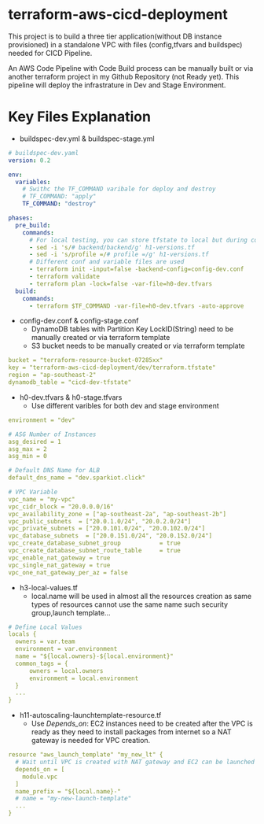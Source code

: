 # terraform-aws-cicd-deployment
This project is to build a three tier application(without DB instance provisioned) in a standalone VPC with files (config,tfvars and buildspec) needed for CICD Pipeline.

An AWS Code Pipeline with Code Build process can be manually built or via another terraform project in my Github Repository (not Ready yet). This pipeline will deploy the infrastrature in Dev and Stage Environment.

# Key Files Explanation
- buildspec-dev.yml & buildspec-stage.yml
```yaml
# buildspec-dev.yaml
version: 0.2

env:
  variables:
    # Swithc the TF_COMMAND varibale for deploy and destroy
    # TF_COMMAND: "apply"
    TF_COMMAND: "destroy"

phases:
  pre_build:
    commands:
      # For local testing, you can store tfstate to local but during code build, s3 backend is needed.
      - sed -i 's/# backend/backend/g' h1-versions.tf   
      - sed -i 's/profile =/# profile =/g' h1-versions.tf
      # Different conf and variable files are used
      - terraform init -input=false -backend-config=config-dev.conf
      - terraform validate
      - terraform plan -lock=false -var-file=h0-dev.tfvars
  build:
    commands:
      - terraform $TF_COMMAND -var-file=h0-dev.tfvars -auto-approve

```

- config-dev.conf & config-stage.conf
  - DynamoDB tables with Partition Key LockID(String) need to be manually created or via terraform template 
  - S3 bucket needs to be manually created or via terraform template
```yaml
bucket = "terraform-resource-bucket-07285xx"   
key = "terraform-aws-cicd-deployment/dev/terraform.tfstate"
region = "ap-southeast-2"
dynamodb_table = "cicd-dev-tfstate"      
```

- h0-dev.tfvars & h0-stage.tfvars
    - Use different varibles for both dev and stage environment
```yaml
environment = "dev"

# ASG Number of Instances
asg_desired = 1
asg_max = 2
asg_min = 0

# Default DNS Name for ALB
default_dns_name = "dev.sparkiot.click"

# VPC Variable
vpc_name = "my-vpc"
vpc_cidr_block = "20.0.0.0/16"
vpc_availability_zone = ["ap-southeast-2a", "ap-southeast-2b"]
vpc_public_subnets  = ["20.0.1.0/24", "20.0.2.0/24"]
vpc_private_subnets = ["20.0.101.0/24", "20.0.102.0/24"]
vpc_database_subnets  = ["20.0.151.0/24", "20.0.152.0/24"]
vpc_create_database_subnet_group           = true
vpc_create_database_subnet_route_table     = true
vpc_enable_nat_gateway = true
vpc_single_nat_gateway = true
vpc_one_nat_gateway_per_az = false
```

- h3-local-values.tf
    - local.name will be used in almost all the resources creation as same types of resources cannot use the same name such security group,launch template...
```yaml
# Define Local Values
locals {
  owners = var.team
  environment = var.environment
  name = "${local.owners}-${local.environment}"
  common_tags = {
      owners = local.owners
      environment = local.environment
  }
  ...
}
```

- h11-autoscaling-launchtemplate-resource.tf
    - Use *Depends_on*: EC2 instances need to be created after the VPC is ready as they need to install packages from internet so a NAT gateway is needed for VPC creation.
```yaml
resource "aws_launch_template" "my_new_lt" {
  # Wait until VPC is created with NAT gateway and EC2 can be launched
  depends_on = [        
    module.vpc
  ]
  name_prefix = "${local.name}-"
  # name = "my-new-launch-template"
  ...
}
```